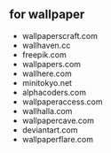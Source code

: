 ## for wallpaper
* wallpaperscraft.com
* wallhaven.cc
* freepik.com
* wallpapers.com
* wallhere.com
* minitokyo.net
* alphacoders.com
* wallpaperaccess.com
* wallhalla.com
* wallpapercave.com
* deviantart.com
* wallpaperflare.com
